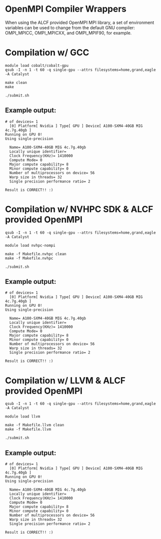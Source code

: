 # OpenMPI Compiler Wrappers
When using the ALCF provided OpenMPI MPI library, a set of environment variables can be used to change from the default GNU compiler: OMPI_MPICC, OMPI_MPICXX, and OMPI_MPIF90, for example.
# Compilation w/ GCC
```
module load cobalt/cobalt-gpu
qsub -I -n 1 -t 60 -q single-gpu --attrs filesystems=home,grand,eagle -A Catalyst

make clean
make

./submit.sh
```
## Example output:
```
# of devices= 1
  [0] Platform[ Nvidia ] Type[ GPU ] Device[ A100-SXM4-40GB MIG 4c.7g.40gb ]
Running on GPU 0!
Using single-precision

  Name= A100-SXM4-40GB MIG 4c.7g.40gb
  Locally unique identifier= 
  Clock Frequency(KHz)= 1410000
  Compute Mode= 0
  Major compute capability= 8
  Minor compute capability= 0
  Number of multiprocessors on device= 56
  Warp size in threads= 32
  Single precision performance ratio= 2

Result is CORRECT!! :)
```
# Compilation w/ NVHPC SDK & ALCF provided OpenMPI
```
qsub -I -n 1 -t 60 -q single-gpu --attrs filesystems=home,grand,eagle -A Catalyst

module load nvhpc-nompi

make -f Makefile.nvhpc clean
make -f Makefile.nvhpc

./submit.sh
```
## Example output:
```
# of devices= 1
  [0] Platform[ Nvidia ] Type[ GPU ] Device[ A100-SXM4-40GB MIG 4c.7g.40gb ]
Running on GPU 0!
Using single-precision

  Name= A100-SXM4-40GB MIG 4c.7g.40gb
  Locally unique identifier= 
  Clock Frequency(KHz)= 1410000
  Compute Mode= 0
  Major compute capability= 8
  Minor compute capability= 0
  Number of multiprocessors on device= 56
  Warp size in threads= 32
  Single precision performance ratio= 2

Result is CORRECT!! :)
```
# Compilation w/ LLVM & ALCF provided OpenMPI
```
qsub -I -n 1 -t 60 -q single-gpu --attrs filesystems=home,grand,eagle -A Catalyst

module load llvm

make -f Makefile.llvm clean
make -f Makefile.llvm

./submit.sh
```
## Example output:
```
# of devices= 1
  [0] Platform[ Nvidia ] Type[ GPU ] Device[ A100-SXM4-40GB MIG 4c.7g.40gb ]
Running on GPU 0!
Using single-precision

  Name= A100-SXM4-40GB MIG 4c.7g.40gb
  Locally unique identifier= 
  Clock Frequency(KHz)= 1410000
  Compute Mode= 0
  Major compute capability= 8
  Minor compute capability= 0
  Number of multiprocessors on device= 56
  Warp size in threads= 32
  Single precision performance ratio= 2

Result is CORRECT!! :)
```

